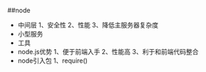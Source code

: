 ##node
* 中间层
1、安全性
2、性能
3、降低主服务器复杂度
* 小型服务
* 工具
* node.js优势
1、便于前端入手
2、性能高
3、利于和前端代码整合
* node引入包
1、require()